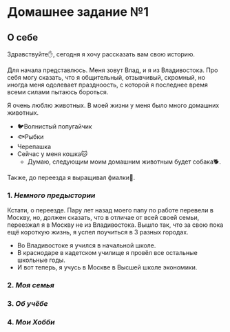 # Домашнее задание №1
## **О себе** 
Здравствуйте:raised_hand:, сегодня я хочу рассказать вам свою историю.

Для начала представлюсь. Меня зовут Влад, и я из Владивостока. Про себя могу сказать, что я общительный, отзывчивый, скромный, но иногда меня одолевает праздноость, с которой я последнее время всеми силами пытаюсь бороться.

Я очень люблю животных. В моей жизни у меня было много домашних животных.
* :bird:Волнистый попугайчик
* :fish:Рыбки
* Черепашка
* Сейчас у меня кошка:cat:
  * Думаю, следующим моим домашним животным будет собака:dog2:.
  
Также, до переезда я выращивал фиалки:cherry_blossom:.
### 1. *Немного предыстории*
Кстати, о переезде. Пару лет назад моего папу по работе перевели в Москву, но, должен сказать, что в отличае от всей своей семьи, переезжал я в Москву не из Владивостока. Вышло так, что за свою пока ещё короткую жизнь, я успел поучиться в 3 разных городах.
* Во Владивостоке я учился в начальной школе. 
* В краснодаре в кадетском училище я провёл все остальные школьные годы.
* И вот теперь, я учусь в Москве в Высшей школе экономики.
### 2. *Моя семья*

### 3. *Об учёбе*

### 4. *Мои Хобби*
